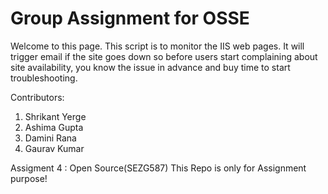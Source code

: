 
# Group Assignment for OSSE 
Welcome to this page.
This script is to monitor the IIS web pages.
It will trigger email if the site goes down so before users start complaining about site availability, you know the issue in advance and buy time to start troubleshooting.

Contributors:
1. Shrikant Yerge
2. Ashima Gupta 
3. Damini Rana
4. Gaurav Kumar

Assigment 4 : Open Source(SEZG587)
This Repo is only for Assignment purpose!
